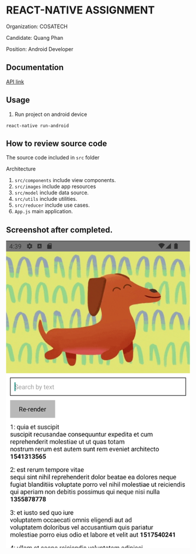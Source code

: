# REACT-NATIVE ASSIGNMENT

Organization: COSATECH

Candidate: Quang Phan

Position: Android Developer

## Documentation

[API link](https://jsonplaceholder.typicode.com/posts)

## Usage

1. Run project on android device

```
react-native run-android
```

## How to review source code

The source code included in `src` folder 


Architecture

1. `src/components` include view components.
2. `src/images` include app resources
3. `src/model` include data source.
4. `src/utils` include utilities.
5. `src/reducer` include use cases.
6. `App.js` main application.

## Screenshot after completed.

![alt text](demo/Screen%20Shot%202022-06-10%20at%204.39.50%20PM.png)

